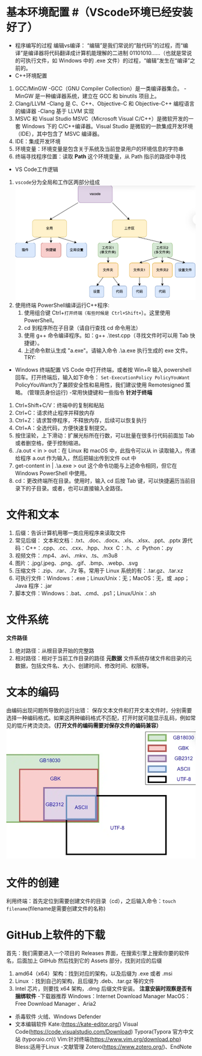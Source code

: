 # 基本环境配置 #（VScode环境已经安装好了）
- 程序编写的过程
编辑vs编译：
“编辑”是我们常说的“敲代码”的过程，而“编译”是编译器将代码翻译成计算机能理解的二进制 01101010……（也就是常说的可执行文件，如 Windows 中的 .exe 文件）的过程，“编辑”发生在“编译”之前的。
- C++环境配置
1. GCC/MinGW
   -GCC（GNU Compiler Collection）是一类编译器集合。
   -MinGW 是一种编译器系统，建立在 GCC 和 binutils 项目上。
2. Clang/LLVM
   -Clang 是 C、C++、Objective-C 和 Objective-C++ 编程语言的编译器
   -Clang 基于 LLVM 实现
3. MSVC 和 Visual Studio
   MSVC（Microsoft Visual C/C++）是微软开发的一套 Windows 下的 C/C++编译器。Visual Studio 是微软的一款集成开发环境（IDE），其中包含了 MSVC 编译器。
4.  IDE：集成开发环境
5. 环境变量：环境变量是包含关于系统及当前登录用户的环境信息的字符串
6. 终端寻找程序位置：读取 **Path** 这个环境变量，从 Path 指示的路径中寻找
- VS Code工作逻辑
1. `vscode`分为全局和工作区两部分组成
 ![alt text](image-3.png)
2. 使用终端 PowerShell编译运行C++程序:
   1. 使用组合键 Ctrl+`打开终端（有些时候是 Ctrl+Shift+`）。这里使用 PowerShell。
   2. cd 到程序所在子目录（请自行查找 cd 命令用法）
   3. 使用 g++ 命令编译程序。如：g++ .\test.cpp（寻找文件时可以用 Tab 快捷键）。
   4. 上述命令默认生成 "a.exe"。请输入命令 .\a.exe 执行生成的 exe 文件。
 TRY:
- Windows 终端配置
  VS Code 中打开终端，或者按 Win+R 输入 powershell 回车。打开终端后，输入如下命令：
  `Set-ExecutionPolicy PolicyYouWant`
  PolicyYouWant为了兼顾安全性和易用性，我们建议使用 Remotesigned 策略。
  (管理员身份运行)
-常用快捷键和一些指令
**针对于终端**
1. Ctrl+Shift+C/V：终端中的复制和粘贴
2. Ctrl+C：请求终止程序并释放内存
3. Ctrl+Z：请求暂停程序，不释放内存，后续可以恢复执行
4. Ctrl+A：全选代码，方便快速复制提交。
5. 按住滚轮，上下滑动：扩展光标所在行数，可以批量在很多行代码前面加 Tab 或者删空格，便于控制缩进。
6. ./a.out < in > out：在 Linux 和 macOS 中，此指令可以从 in 读取输入，传递给程序 a.out 作为输入，然后把输出传到文件 out 中
7. get-content in | .\a.exe > out 这个命令功能与上述命令相同，但它在 Windows PowerShell 中使用。
8. cd：更改终端所在目录。使用时，输入 cd 后按 Tab 键，可以快捷遍历当前目录下的子目录。或者，也可以直接输入全路径。
# 文件和文本 #
1. 后缀：告诉计算机用哪一类应用程序来读取文件
2. 常见后缀：
   文本和文档：.txt、.doc、.docx、.xls、.xlsx、.ppt、.pptx
   源代码：C++：.cpp、.cc、.cxx、.hpp、.hxx
​          C：.h、.c 
​          Python：.py
3. 视频文件：.mp4、.avi、.mkv、.ts、.m3u8
4. 图片：.jpg/.jpeg、.png、.gif、.bmp、.webp、.svg
5. 压缩文件：.zip、.rar、.7z 等。常用于 Linux 系统的有：.tar.gz、.tar.xz
6. 可执行文件：Windows：.exe；Linux/Unix：无；MacOS：无，或 .app；Java 程序：.jar
7. 脚本文件：Windows：.bat、.cmd、.ps1；Linux/Unix：.sh
# 文件系统 #
  **文件路径**
1. 绝对路径：从根目录开始的完整路
2. 相对路径：相对于当前工作目录的路径
  **元数据**
  文件系统存储文件和目录的元数据，包括文件名、大小、创建时间、修改时间、权限等。
# 文本的编码 #
由编码出现问题所导致的运行出错：
保存文本文件和打开文本文件时，分别需要选择一种编码格式。如果这两种编码格式不匹配，打开时就可能显示乱码，例如常见的锟斤拷烫烫烫。**（打开文件的编码需要对保存文件的编码兼容）**
![alt text](image-4.png)
# 文件的创建 #
利用终端：首先定位到需要创建文件的目录（cd），之后输入命令：`touch filename`(filename是需要创建文件的名称)
# GitHub上软件的下载 #
首先：我们需要进入一个项目的 Releases 界面，在搜索引擎上搜索你要的软件名，后面加上 GitHub
然后找到它的 Assets 部分，找到对应的后缀
1. amd64（x64）架构：找到对应的架构，以及后缀为 .exe 或者 .msi 
2. Linux ：找到自己的架构，且后缀为 .deb、.tar.gz 等的文件
3. Intel 芯片，则要找 x64 架构，.dmg 后缀文件安装。
**注意安装时观察是否有捆绑软件**
-下载器推荐
Windows：Internet Download Manager
MacOS：Free Download Manager 、Aria2
- 杀毒软件
  火绒、Windows Defender
- 文本编辑软件
  Kate:(https://kate-editor.org/)
  Visual Code(https://code.visualstudio.com/Download)
  Typora(Typora 官方中文站 (typoraio.cn))
  Vim:针对终端(https://www.vim.org/download.php)
  Bless:适用于Linux
-文献管理
Zotero(https://www.zotero.org/)、EndNote



